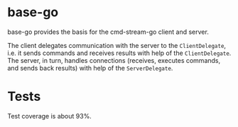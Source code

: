 # base-go
base-go provides the basis for the cmd-stream-go client and server. 

The client delegates communication with the server to the `ClientDelegate`, 
i.e. it sends commands and receives results with help of the `ClientDelegate`. 
The server, in turn, handles connections (receives, executes commands, and sends
back results) with help of the `ServerDelegate`.

# Tests
Test coverage is about 93%.